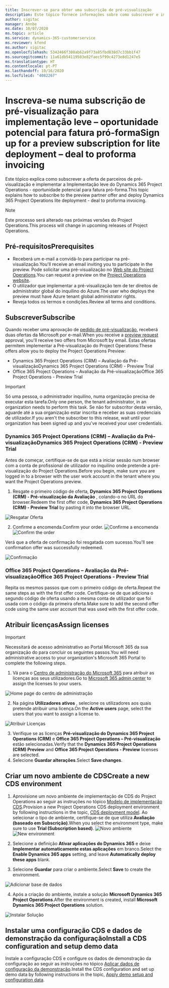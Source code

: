 ```yaml
---
title: Inscrever-se para obter uma subscrição de pré-visualização
description: Este tópico fornece informações sobre como subscrever e implementar o Project Operations lite - oportunidade potencial para fatura pró-forma.
author: sigitac
manager: Annbe
ms.date: 10/07/2020
ms.topic: article
ms.service: dynamics-365-customerservice
ms.reviewer: kfend
ms.author: sigitac
ms.openlocfilehash: 5342466f308ab62a9f73a85fbd838d7c33bb1f47
ms.sourcegitcommit: 11a61db54119503e82faec5f99c4273e8d1247e5
ms.translationtype: HT
ms.contentlocale: pt-PT
ms.lasthandoff: 10/16/2020
ms.locfileid: "4082267"
---
```

# <a name="sign-up-for-a-preview-subscription-for-lite-deployment--deal-to-proforma-invoicing"></a><span data-ttu-id="6a6e0-103">Inscreva-se numa subscrição de pré-visualização para implementação leve – oportunidade potencial para fatura pró-forma</span><span class="sxs-lookup"><span data-stu-id="6a6e0-103">Sign up for a preview subscription for lite deployment – deal to proforma invoicing</span></span>

<span data-ttu-id="6a6e0-104">Este tópico explica como subscrever a oferta de parceiros de pré-visualização e implementar a Implementação leve do Dynamics 365 Project Operations - oportunidade potencial para fatura pró-forma.</span><span class="sxs-lookup"><span data-stu-id="6a6e0-104">This topic explains how to subscribe to the preview partner offer and deploy Dynamics 365 Project Operations lite deployment - deal to proforma invoicing.</span></span>

> [!NOTE]
> <span data-ttu-id="6a6e0-105">Este processo será alterado nas próximas versões do Project Operations.</span><span class="sxs-lookup"><span data-stu-id="6a6e0-105">This process will change in upcoming releases of Project Operations.</span></span>

## <a name="prerequisites"></a><span data-ttu-id="6a6e0-106">Pré-requisitos</span><span class="sxs-lookup"><span data-stu-id="6a6e0-106">Prerequisites</span></span>

- <span data-ttu-id="6a6e0-107">Receberá um e-mail a convidá-lo para participar na pré-visualização.</span><span class="sxs-lookup"><span data-stu-id="6a6e0-107">You'll receive an email inviting you to participate in the preview.</span></span> <span data-ttu-id="6a6e0-108">Pode solicitar uma pré-visualização no [Web site do Project Operations](https://dynamics.microsoft.com/en-us/project-operations/overview/).</span><span class="sxs-lookup"><span data-stu-id="6a6e0-108">You can request a preview on the [Project Operations website](https://dynamics.microsoft.com/en-us/project-operations/overview/).</span></span>
- <span data-ttu-id="6a6e0-109">O utilizador que implementar a pré-visualização tem de ter direitos de administrator global do inquilino do Azure.</span><span class="sxs-lookup"><span data-stu-id="6a6e0-109">The user who deploys the preview must have Azure tenant global administrator rights.</span></span>
- <span data-ttu-id="6a6e0-110">Reveja todos os termos e condições.</span><span class="sxs-lookup"><span data-stu-id="6a6e0-110">Review all terms and conditions.</span></span>

## <a name="subscribe"></a><span data-ttu-id="6a6e0-111">Subscrever</span><span class="sxs-lookup"><span data-stu-id="6a6e0-111">Subscribe</span></span>

<span data-ttu-id="6a6e0-112">Quando receber uma aprovação de [pedido de pré-visualização](https://forms.office.com/FormsPro/Pages/ResponsePage.aspx?id=v4j5cvGGr0GRqy180BHbR56j8lZs0FdAvwT75_WNFyxUMkRDV1NYQU5TNjE2VjhKOVBUNVg2R0s1NC4u), receberá duas ofertas da Microsoft por e-mail.</span><span class="sxs-lookup"><span data-stu-id="6a6e0-112">When you receive a [preview request](https://forms.office.com/FormsPro/Pages/ResponsePage.aspx?id=v4j5cvGGr0GRqy180BHbR56j8lZs0FdAvwT75_WNFyxUMkRDV1NYQU5TNjE2VjhKOVBUNVg2R0s1NC4u) approval, you'll receive two offers from Microsoft by email.</span></span> <span data-ttu-id="6a6e0-113">Estas ofertas permitem implementar a Pré-visualização do Project Operations:</span><span class="sxs-lookup"><span data-stu-id="6a6e0-113">These offers allow you to deploy the Project Operations Preview:</span></span>

- <span data-ttu-id="6a6e0-114">Dynamics 365 Project Operations (CRM) – Avaliação da Pré-visualização</span><span class="sxs-lookup"><span data-stu-id="6a6e0-114">Dynamics 365 Project Operations (CRM) - Preview Trial</span></span>
- <span data-ttu-id="6a6e0-115">Office 365 Project Operations – Avaliação da Pré-visualização</span><span class="sxs-lookup"><span data-stu-id="6a6e0-115">Office 365 Project Operations - Preview Trial</span></span>

> [!IMPORTANT]
> <span data-ttu-id="6a6e0-116">Só uma pessoa, o administrador inquilino, numa organização precisa de executar esta tarefa.</span><span class="sxs-lookup"><span data-stu-id="6a6e0-116">Only one person, the tenant administrator, in an organization needs to perform this task.</span></span> <span data-ttu-id="6a6e0-117">Se não for subscritor desta versão, aguarde até a sua organização estar inscrita e receber as suas credenciais de utilizador.</span><span class="sxs-lookup"><span data-stu-id="6a6e0-117">If you aren't the subscriber to this release, wait until your organization has been signed up and you've received your user credentials.</span></span>

### <a name="dynamics-365-project-operations-crm---preview-trial"></a><span data-ttu-id="6a6e0-118">Dynamics 365 Project Operations (CRM) – Avaliação da Pré-visualização</span><span class="sxs-lookup"><span data-stu-id="6a6e0-118">Dynamics 365 Project Operations (CRM) - Preview Trial</span></span> 

<span data-ttu-id="6a6e0-119">Antes de começar, certifique-se de que está a iniciar sessão num browser com a conta de profissional de utilizador no inquilino onde pretende a pré-visualização do Project Operations.</span><span class="sxs-lookup"><span data-stu-id="6a6e0-119">Before you begin, make sure you are logged in to a browser with the user work account in the tenant where you want the Project Operations preview.</span></span>

1. <span data-ttu-id="6a6e0-120">Resgate o primeiro código de oferta, **Dynamics 365 Project Operations (CRM) - Pré-visualização da Avaliação** , colando-o no URL do browser.</span><span class="sxs-lookup"><span data-stu-id="6a6e0-120">Redeem the first offer code, **Dynamics 365 Project Operations (CRM) - Preview Trial** by pasting it into the browser URL.</span></span>

![Resgatar Oferta](./media/16RedeemFirstOfferNew.png)

2. <span data-ttu-id="6a6e0-122">Confirme a encomenda.</span><span class="sxs-lookup"><span data-stu-id="6a6e0-122">Confirm your order.</span></span>
<span data-ttu-id="6a6e0-123">![Confirme a encomenda](./media/17ConfirmOrderNew.png)</span><span class="sxs-lookup"><span data-stu-id="6a6e0-123">![Confirm the order](./media/17ConfirmOrderNew.png)</span></span>

<span data-ttu-id="6a6e0-124">Verá que a oferta de confirmação foi resgatada com sucesso.</span><span class="sxs-lookup"><span data-stu-id="6a6e0-124">You'll see confirmation offer was successfully redeemed.</span></span>

![Confirmação](./media/18OrderConfirmationNew.png)

### <a name="office-365-project-operations---preview-trial"></a><span data-ttu-id="6a6e0-126">Office 365 Project Operations – Avaliação da Pré-visualização</span><span class="sxs-lookup"><span data-stu-id="6a6e0-126">Office 365 Project Operations - Preview Trial</span></span>

<span data-ttu-id="6a6e0-127">Repita os mesmos passos que com o primeiro código de oferta.</span><span class="sxs-lookup"><span data-stu-id="6a6e0-127">Repeat the same steps as with the first offer code.</span></span> <span data-ttu-id="6a6e0-128">Certifique-se de que adiciona o segundo código de oferta usando a mesma conta de utilizador que foi usada com o código da primeira oferta.</span><span class="sxs-lookup"><span data-stu-id="6a6e0-128">Make sure to add the second offer code using the same user account that was used with the first offer code.</span></span>

## <a name="assign-licenses"></a><span data-ttu-id="6a6e0-129">Atribuir licenças</span><span class="sxs-lookup"><span data-stu-id="6a6e0-129">Assign licenses</span></span>

> [!IMPORTANT]
> <span data-ttu-id="6a6e0-130">Necessitará de acesso administrativo ao Portal Microsoft 365 da sua organização do para concluir os seguintes passos.</span><span class="sxs-lookup"><span data-stu-id="6a6e0-130">You will need administrative access to your organization's Microsoft 365 Portal to complete the following steps.</span></span>


1. <span data-ttu-id="6a6e0-131">Vá para o [Centro de administração do Microsoft 365](https://portal.office.com/) para atribuir as licenças aos seus utilizadores.</span><span class="sxs-lookup"><span data-stu-id="6a6e0-131">Go to [Microsoft 365 admin center](https://portal.office.com/) to assign the licenses to your users.</span></span>

![Home page do centro de administração](./media/14AdminPortal.png)

2. <span data-ttu-id="6a6e0-133">Na página **Utilizadores ativos** , selecione os utilizadores aos quais pretende atribuir uma licença.</span><span class="sxs-lookup"><span data-stu-id="6a6e0-133">On the **Active users** page, select the users that you want to assign a license to.</span></span>

![Atribuir Licenças](./media/15AssignLicenses.png)

3. <span data-ttu-id="6a6e0-135">Verifique se as licenças **Pré-visualização do Dynamics 365 Project Operations (CRM)** e **Office 365 Project Operations – Pré-visualização** estão selecionadas.</span><span class="sxs-lookup"><span data-stu-id="6a6e0-135">Verify that the **Dynamics 365 Project Operations (CRM) Preview** and **Office 365 Project Operations - Preview** licenses are selected.</span></span> 
4. <span data-ttu-id="6a6e0-136">Selecione **Guardar alterações**.</span><span class="sxs-lookup"><span data-stu-id="6a6e0-136">Select **Save changes**.</span></span>

## <a name="create-a-new-cds-environment"></a><span data-ttu-id="6a6e0-137">Criar um novo ambiente de CDS</span><span class="sxs-lookup"><span data-stu-id="6a6e0-137">Create a new CDS environment</span></span>

1. <span data-ttu-id="6a6e0-138">Aprovisione um novo ambiente de implementação de CDS do Project Operations ao seguir as instruções no tópico [Modelo de implementação CDS](lite-deployment.md).</span><span class="sxs-lookup"><span data-stu-id="6a6e0-138">Provision a new Project Operations CDS deployment environment by following instructions in the topic, [CDS deployment model](lite-deployment.md).</span></span> <span data-ttu-id="6a6e0-139">Ao selecionar o tipo de ambiente, certifique-se de que utiliza **Avaliação (baseado em Subscrição)**.</span><span class="sxs-lookup"><span data-stu-id="6a6e0-139">When you select the environment type, make sure to use **Trial (Subscription based)**.</span></span>
<span data-ttu-id="6a6e0-140">![Novo ambiente](./media/19CreateEnvironment.png)</span><span class="sxs-lookup"><span data-stu-id="6a6e0-140">![New environment](./media/19CreateEnvironment.png)</span></span>

2. <span data-ttu-id="6a6e0-141">Selecione a definição **Ativar aplicações do Dynamics 365** e deixe **Implementar automaticamente estas aplicações** em branco.</span><span class="sxs-lookup"><span data-stu-id="6a6e0-141">Select the **Enable Dynamics 365 apps** setting, and leave **Automatically deploy these apps** blank.</span></span>  
3. <span data-ttu-id="6a6e0-142">Selecione **Guardar** para criar o ambiente.</span><span class="sxs-lookup"><span data-stu-id="6a6e0-142">Select **Save** to create the environment.</span></span>

![Adicionar base de dados](./media/20CreateEnvironment1.png)

4. <span data-ttu-id="6a6e0-144">Após a criação do ambiente, instale a solução **Microsoft Dynamics 365 Project Operations**.</span><span class="sxs-lookup"><span data-stu-id="6a6e0-144">After the environment is created, install **Microsoft Dynamics 365 Project Operations** solution.</span></span> 

![Instalar Solução](./media/21InstallSolution.png)

## <a name="install-a-cds-configuration-and-setup-demo-data"></a><span data-ttu-id="6a6e0-146">Instalar uma configuração CDS e dados de demonstração da configuração</span><span class="sxs-lookup"><span data-stu-id="6a6e0-146">Install a CDS configuration and setup demo data</span></span>

<span data-ttu-id="6a6e0-147">Instale a configuração CDS e configure os dados de demonstração da configuração ao seguir as instruções no tópico [Aplicar dados de configuração da demonstração](lite-apply-demo-setup-config-data.md).</span><span class="sxs-lookup"><span data-stu-id="6a6e0-147">Install the CDS configuration and set up demo data by following instructions in the topic, [Apply demo setup and configuration data](lite-apply-demo-setup-config-data.md).</span></span>
